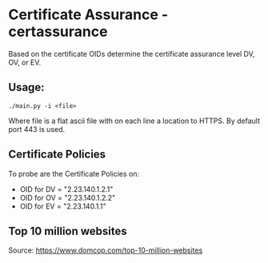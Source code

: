# Certificate Assurance - certassurance

Based on the certificate OIDs determine the certificate assurance level DV, OV, or EV.

## Usage:
`./main.py -i <file>`

Where file is a flat ascii file with on each line a location to HTTPS. By default port 443 is used.


## Certificate Policies
To probe are the Certificate Policies on: 
* OID for DV = "2.23.140.1.2.1"
* OID for OV = "2.23.140.1.2.2"
* OID for EV = "2.23.140.1.1"


## Top 10 million websites
Source: https://www.domcop.com/top-10-million-websites
